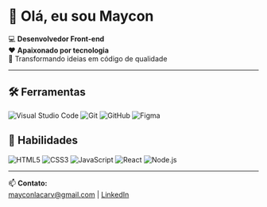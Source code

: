 # 👋 Olá, eu sou Maycon

💻 **Desenvolvedor Front-end**  
❤️ **Apaixonado por tecnologia**  
🚀 Transformando ideias em código de qualidade  

---

## 🛠 Ferramentas

![Visual Studio Code](https://img.shields.io/badge/-VSCode-007ACC?logo=visualstudiocode&logoColor=black)
![Git](https://img.shields.io/badge/-Git-F05032?logo=git&logoColor=black)
![GitHub](https://img.shields.io/badge/-GitHub-181717?logo=github&logoColor=black)
![Figma](https://img.shields.io/badge/-Figma-F24E1E?logo=figma&logoColor=black)

## 🚀 Habilidades

![HTML5](https://img.shields.io/badge/-HTML5-E34F26?logo=html5&logoColor=black)
![CSS3](https://img.shields.io/badge/-CSS3-1572B6?logo=css3&logoColor=black)
![JavaScript](https://img.shields.io/badge/-JavaScript-F7DF1E?logo=javascript&logoColor=black)
![React](https://img.shields.io/badge/-React-61DAFB?logo=react&logoColor=black)
![Node.js](https://img.shields.io/badge/-Node.js-339933?logo=nodedotjs&logoColor=black)

---

📫 **Contato:**  
[mayconlacarv@gmail.com](mailto:mayconlacarv@gmail.com) | 
[LinkedIn](https://linkedin.com/in/maycon-lagos-de-carvalho-0ab678346)
